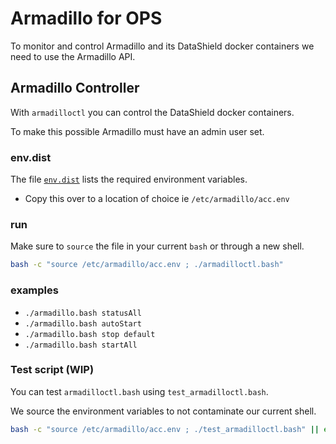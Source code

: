# Armadillo for OPS

To monitor and control Armadillo and its DataShield docker containers we need to use the Armadillo API.

## Armadillo Controller

With `armadilloctl` you can control the DataShield docker containers.

To make this possible Armadillo must have an admin user set.

### env.dist

The file [`env.dist`](./env.dist) lists the required environment variables.

- Copy this over to a location of choice ie `/etc/armadillo/acc.env`

### run

Make sure to `source` the file in your current `bash` or through a new shell.

```bash
bash -c "source /etc/armadillo/acc.env ; ./armadilloctl.bash"
```

### examples

- `./armadillo.bash statusAll`
- `./armadillo.bash autoStart`
- `./armadillo.bash stop default`
- `./armadillo.bash startAll`

### Test script (WIP)

You can test `armadilloctl.bash` using `test_armadilloctl.bash`.

We source the environment variables to not contaminate our current shell.

```bash
bash -c "source /etc/armadillo/acc.env ; ./test_armadilloctl.bash" || echo FAILED
```